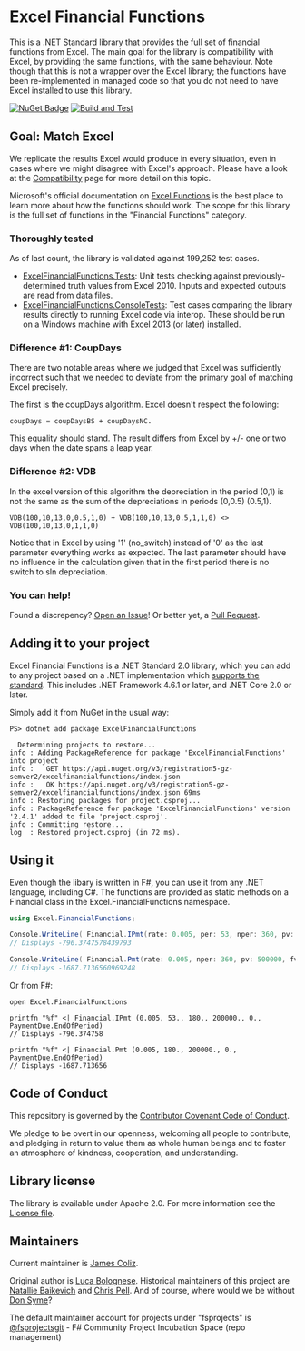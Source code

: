 # Excel Financial Functions

This is a .NET Standard library that provides the full set of financial functions from Excel. The main goal for the library is compatibility with Excel, by providing the same functions, with the same behaviour. Note though that this is not a wrapper over the Excel library; the functions have been re-implemented in managed code so that you do not need to have Excel installed to use this library.

[![NuGet Badge](https://img.shields.io/nuget/v/ExcelFinancialFunctions.svg?style=flat)](https://www.nuget.org/packages/ExcelFinancialFunctions/)
[![Build and Test](https://github.com/fsprojects/ExcelFinancialFunctions/actions/workflows/dotnet.yml/badge.svg)](https://github.com/fsprojects/ExcelFinancialFunctions/actions/workflows/dotnet.yml)

## Goal: Match Excel 

We replicate the results Excel would produce in every situation,
even in cases where we might disagree with Excel\'s approach. Please have a look at the [Compatibility](http://fsprojects.github.io/ExcelFinancialFunctions/compatibility.html) page for more detail on this topic.

Microsoft\'s official documentation on [Excel Functions](https://support.microsoft.com/en-us/office/excel-functions-by-category-5f91f4e9-7b42-46d2-9bd1-63f26a86c0eb) is the best place to learn more about how the functions should work. The scope for this library is the full set of functions in the "Financial Functions" category.

### Thoroughly tested

As of last count, the library is validated against 199,252 test cases.

* [ExcelFinancialFunctions.Tests](./tests/ExcelFinancialFunctions.Tests): Unit tests checking against previously-determined truth values from Excel 2010. Inputs and expected outputs are read from data files.
* [ExcelFinancialFunctions.ConsoleTests](./tests/ExcelFinancialFunctions.ConsoleTests): Test cases comparing the library results directly to running Excel code via interop. These should be run on a Windows machine with Excel 2013 (or later) installed.  

### Difference #1: CoupDays

There are two notable areas where we judged that Excel was sufficiently incorrect
such that we needed to deviate from the primary goal of matching Excel precisely.

The first is the coupDays algorithm. Excel doesn't respect the following:

```
coupDays = coupDaysBS + coupDaysNC.
```

This equality should stand. The result differs from Excel by +/- one or two days when the date spans a leap year.

### Difference #2: VDB

In the excel version of this algorithm the depreciation in the period (0,1) is not the same as 
the sum of the depreciations in periods (0,0.5) (0.5,1).

```
VDB(100,10,13,0,0.5,1,0) + VDB(100,10,13,0.5,1,1,0) <> VDB(100,10,13,0,1,1,0)
```    

Notice that in Excel by using '1' (no_switch) instead of '0' as the last parameter everything works as expected.  The last parameter should have no influence in the calculation given that in the first period there is no switch to sln depreciation.

### You can help!

Found a discrepency? [Open an Issue](https://github.com/fsprojects/ExcelFinancialFunctions/issues)! Or better yet, a [Pull Request](https://github.com/fsprojects/ExcelFinancialFunctions/pulls).

## Adding it to your project

Excel Financial Functions is a .NET Standard 2.0 library, which you can add to any project
based on a .NET implementation which [supports the standard](https://docs.microsoft.com/en-us/dotnet/standard/net-standard). This includes .NET Framework 4.6.1 or later, and .NET Core 2.0 or later.

Simply add it from NuGet in the usual way:

```
PS> dotnet add package ExcelFinancialFunctions

  Determining projects to restore...
info : Adding PackageReference for package 'ExcelFinancialFunctions' into project 
info :   GET https://api.nuget.org/v3/registration5-gz-semver2/excelfinancialfunctions/index.json
info :   OK https://api.nuget.org/v3/registration5-gz-semver2/excelfinancialfunctions/index.json 69ms
info : Restoring packages for project.csproj...
info : PackageReference for package 'ExcelFinancialFunctions' version '2.4.1' added to file 'project.csproj'.
info : Committing restore...
log  : Restored project.csproj (in 72 ms).
```

## Using it

Even though the libary is written in F#, you can use it from any .NET language, including C#. The functions are provided as static methods on a Financial class in the Excel.FinancialFunctions namespace.

``` c#
using Excel.FinancialFunctions;

Console.WriteLine( Financial.IPmt(rate: 0.005, per: 53, nper: 360, pv: 500000, fv: 0, typ: PaymentDue.EndOfPeriod) );
// Displays -796.3747578439793

Console.WriteLine( Financial.Pmt(rate: 0.005, nper: 360, pv: 500000, fv: 0, typ: PaymentDue.EndOfPeriod) );
// Displays -1687.7136560969248
```

Or from F#:

```F#
open Excel.FinancialFunctions

printfn "%f" <| Financial.IPmt (0.005, 53., 180., 200000., 0., PaymentDue.EndOfPeriod) 
// Displays -796.374758

printfn "%f" <| Financial.Pmt (0.005, 180., 200000., 0., PaymentDue.EndOfPeriod) 
// Displays -1687.713656
```

## Code of Conduct

This repository is governed by the [Contributor Covenant Code of Conduct](https://www.contributor-covenant.org/).

We pledge to be overt in our openness, welcoming all people to contribute, and pledging in return to value them as whole human beings and to foster an atmosphere of kindness, cooperation, and understanding.

## Library license

The library is available under Apache 2.0. For more information see the [License file](./LICENSE.txt).

## Maintainers

Current maintainer is [James Coliz](https://github.com/jcoliz).

Original author is [Luca Bolognese](https://github.com/lucabol). Historical maintainers of this project are [Natallie Baikevich](https://github.com/luajalla) and [Chris Pell](https://github.com/jcoliz). And of course, where would we be without [Don Syme](https://github.com/dsyme)?

The default maintainer account for projects under "fsprojects" is [@fsprojectsgit](https://github.com/fsprojectsgit) - F# Community Project Incubation Space (repo management)

